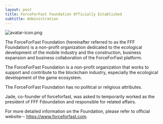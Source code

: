 ```yaml
---
layout: post
title: ForceForFast Foundation Officially Established
subtitle: Administration  
---
```


![avatar-icon.png](https://i.loli.net/2020/06/19/5I6oKEAVtFYHSBU.png)

The ForceForFast Foundation (hereinafter referred to as the FFF Foundation) is a non-profit organization dedicated to the ecological development of the mobile industry and the construction, business expansion and business collaboration of the ForceForFast platform. 

The ForceForFast Foundation is a non-profit organization that works to support and contribute to the blockchain industry, especially the ecological development of the game ecosystem. 

The  ForceForFast Foundation has no political or religious attributes. 

Jade, co-founder of forceforfast, was asked to temporarily worked as the president of FFF Fdoundation and responsible for related affairs.

For more detailed information on the Foundation, please refer to official website-- https://www.forceforfast.com. 


